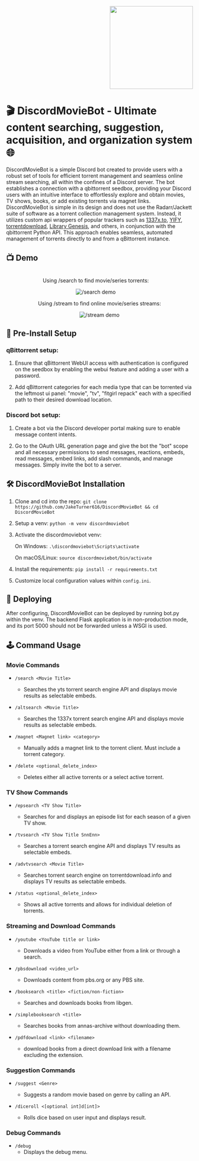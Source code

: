 <div style="display: flex; align-items: flex-start;">
  <div style="flex: 1;">
  </div>
  <div>
    <a href="https://github.com/JakeTurner616/DiscordMovieBot/">
      <img align="right" width="224" height="224" src="https://raw.githubusercontent.com/JakeTurner616/DiscordMovieBot/main/docs/logo.png">
    </a>
  </div>
</div>

# 🎬 DiscordMovieBot - Ultimate content searching, suggestion, acquisition, and organization system 🌐

DiscordMovieBot is a simple Discord bot created to provide users with a robust set of tools for efficient torrent management and seamless online stream searching, all within the confines of a Discord server. The bot establishes a connection with a qbittorrent seedbox, providing your Discord users with an intuitive interface to effortlessly explore and obtain movies, TV shows, books, or add existing torrents via magnet links. DiscordMovieBot is simple in its design and does not use the Radarr/Jackett suite of software as a torrent collection management system. Instead, it utilizes custom api wrappers of popular trackers such as [1337x.to](https://1337x.to), [YIFY](https://yts.mx), [torrentdownload](https://torrentdownload.info), [Library Genesis](https://libgen.is/), and others, in conjunction with the qbittorrent Python API. This approach enables seamless, automated management of torrents directly to and from a qBittorrent instance.

## 📺 Demo

<div style="text-align: center;">
  <div style="display: inline-block; margin-right: 20px;">
    <p>Using /search to find movie/series torrents:</p>
      <img src="https://github.com/JakeTurner616/DiscordMovieBot/raw/807170d8301014c7da00fb4b59a10a9fd6aeacf2/docs/demo0.gif" alt="/search demo">
  </div>

  <div style="display: inline-block;">
    <p>Using /stream to find online movie/series streams:</p>
      <img src="https://github.com/JakeTurner616/DiscordMovieBot/blob/e9ee7c7a065fe25e0bff433976f7bd7346adc440/docs/demo2.gif" alt="/stream demo">    
  </div>
</div>

## 🔧 Pre-Install Setup

### qBittorrent setup:

1) Ensure that qBittorrent WebUI access with authentication is configured on the seedbox by enabling the webui feature and adding a user with a password.

3) Add qBittorrent categories for each media type that can be torrented via the leftmost ui panel: "movie", "tv", "fitgirl repack" each with a specified path to their desired download location.

### Discord bot setup:

1) Create a bot via the Discord developer portal making sure to enable message content intents.
   
3) Go to the OAuth URL generation page and give the bot the "bot" scope and all necessary permissions to send messages, reactions, embeds, read messages, embed links, add slash commands, and manage messages. Simply invite the bot to a server.

## 🛠️ DiscordMovieBot Installation

1) Clone and cd into the repo:
  `git clone https://github.com/JakeTurner616/DiscordMovieBot && cd DiscordMovieBot`

3) Setup a venv:
  `python -m venv discordmoviebot`

4) Activate the discordmoviebot venv:
   
    On Windows:
     `.\discordmoviebot\Scripts\activate`
      
    On macOS/Linux:
      `source discordmoviebot/bin/activate`

5) Install the requirements:
   `pip install -r requirements.txt`

6) Customize local configuration values within `config.ini`.

## 🚀 Deploying

  After configuring, DiscordMovieBot can be deployed by running bot.py within the venv. The backend Flask application is in non-production mode, and its port 5000 should not be forwarded unless a WSGI is used.

## 🕹️ Command Usage

### Movie Commands

- `/search <Movie Title>`
  - Searches the yts torrent search engine API and displays movie results as selectable embeds.

- `/altsearch <Movie Title>`
  - Searches the 1337x torrent search engine API and displays movie results as selectable embeds.

- `/magnet <Magnet link> <category>`
  - Manually adds a magnet link to the torrent client. Must include a torrent category.

- `/delete <optional_delete_index>`
  - Deletes either all active torrents or a select active torrent.

### TV Show Commands

- `/epsearch <TV Show Title>`
  - Searches for and displays an episode list for each season of a given TV show.

- `/tvsearch <TV Show Title SnnEnn>`
  - Searches a torrent search engine API and displays TV results as selectable embeds.

- `/advtvsearch <Movie Title>`
  - Searches torrent search engine on torrentdownload.info and displays TV results as selectable embeds.

- `/status <optional_delete_index>`
  - Shows all active torrents and allows for individual deletion of torrents.

### Streaming and Download Commands

- `/youtube <YouTube title or link>`
  - Downloads a video from YouTube either from a link or through a search.

- `/pbsdownload <video_url>`
  - Downloads content from pbs.org or any PBS site.

- `/booksearch <title> <fiction/non-fiction>`
  - Searches and downloads books from libgen.

- `/simplebooksearch <title>`
  - Searches books from annas-archive without downloading them.

- `/pdfdownload <link> <filename>`
  - download books from a direct download link with a filename excluding the extension.

### Suggestion Commands

- `/suggest <Genre>`
  - Suggests a random movie based on genre by calling an API.

- `/diceroll <[optional int]d[int]>`
  - Rolls dice based on user input and displays result.
 
### Debug Commands

- `/debug`
  - Displays the debug menu.
